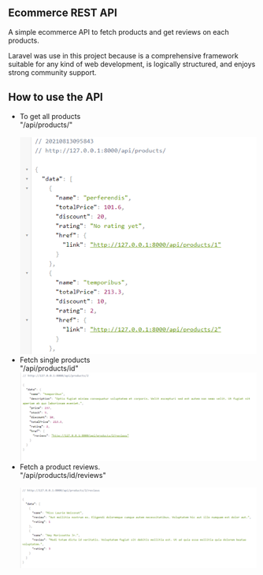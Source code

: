 <h2>Ecommerce REST API</h2>
<p>
A simple ecommerce API to fetch products and get reviews on each products. 
</p>
<p>Laravel was use in this project because is a comprehensive framework suitable for any kind of web development, is logically structured, and enjoys strong community support.</>

<h2>How to use the API</h2>

<ul>
<li>To get all products <br> "/api/products/"</li><br> 
<div>
<img src="image/1.png">
</div>
<li>Fetch single products<br>  "/api/products/id" </li>
<div>
<img src="image/2.png">
</div>
<li>Fetch a product reviews. <br>  "/api/products/id/reviews" </li> <br> 
<div>
<img src="image/3.png">
</div>
</ul>
